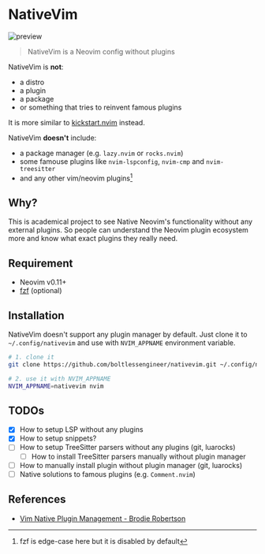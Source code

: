 # NativeVim

![preview](https://github.com/boltlessengineer/nativevim/assets/60088301/7d0c6841-6e4c-43e0-8982-dc58328f484c)

> NativeVim is a Neovim config without plugins

NativeVim is **not**:
- a distro
- a plugin
- a package
- or something that tries to reinvent famous plugins

It is more similar to [kickstart.nvim](https://github.com/nvim-lua/kickstart.nvim) instead.

NativeVim **doesn't** include:
- a package manager (e.g. `lazy.nvim` or `rocks.nvim`)
- some famouse plugins like `nvim-lspconfig`, `nvim-cmp` and `nvim-treesitter`
- and any other vim/neovim plugins[^1]

## Why?

This is academical project to see Native Neovim's functionality without any external plugins.
So people can understand the Neovim plugin ecosystem more and know what exact plugins they really need.

## Requirement

- Neovim v0.11+
- [fzf](https://github.com/junegunn/fzf) (optional)

## Installation

NativeVim doesn't support any plugin manager by default.
Just clone it to `~/.config/nativevim` and use with `NVIM_APPNAME` environment variable.

```sh
# 1. clone it
git clone https://github.com/boltlessengineer/nativevim.git ~/.config/nativevim

# 2. use it with NVIM_APPNAME
NVIM_APPNAME=nativevim nvim
```

## TODOs

- [x] How to setup LSP without any plugins
- [x] How to setup snippets?
- [ ] How to setup TreeSitter parsers without any plugins (git, luarocks)
    - [ ] How to install TreeSitter parsers manually without plugin manager
- [ ] How to manually install plugin without plugin manager (git, luarocks)
- [ ] Native solutions to famous plugins (e.g. `Comment.nvim`)

## References

- [Vim Native Plugin Management - Brodie Robertson](https://www.youtube.com/watch?v=3fkTCkc687s)

[^1]: fzf is edge-case here but it is disabled by default

[kickstart.nvim]: https://github.com/nvim-lua/kickstart.nvim
